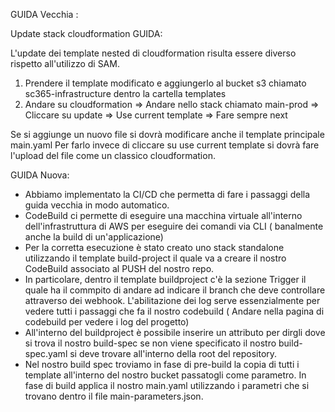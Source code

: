 GUIDA Vecchia :

Update stack cloudformation GUIDA: 

L'update dei template nested di cloudformation risulta essere diverso rispetto all'utilizzo di SAM. 

1) Prendere il template modificato e aggiungerlo al bucket s3 chiamato sc365-infrastructure dentro la cartella templates
2) Andare su cloudformation => Andare nello stack chiamato main-prod => Cliccare su update => Use current template => Fare sempre next 

Se si aggiunge un nuovo file si dovrà modificare anche il template principale main.yaml
Per farlo invece di cliccare su use current template si dovrà fare l'upload del file come un classico cloudformation. 



GUIDA Nuova: 

- Abbiamo implementato la CI/CD che permetta di fare i passaggi della guida vecchia in modo automatico. 
- CodeBuild ci permette di eseguire una macchina virtuale all'interno dell'infrastruttura di AWS per eseguire dei comandi via CLI ( banalmente anche la build di un'applicazione)
- Per la corretta esecuzione è stato creato uno stack standalone utilizzando il template build-project il quale va a creare il nostro CodeBuild associato al PUSH del nostro repo. 
- In particolare, dentro il template buildproject c'è la sezione Trigger il quale ha il commpito di andare ad indicare il branch che deve controllare attraverso dei webhook. L'abilitazione dei log serve essenzialmente per vedere tutti i passaggi che fa il nostro codebuild ( Andare nella pagina di codebuild per vedere i log del progetto)
- All'interno del buildproject è possibile inserire un attributo per dirgli dove si trova il nostro build-spec se non viene specificato il nostro build-spec.yaml si deve trovare all'interno della root del repository. 
- Nel nostro build spec troviamo in fase di pre-build la copia di tutti i template all'interno del nostro bucket passatogli come parametro. In fase di build applica il nostro main.yaml utilizzando i parametri che si trovano dentro il file main-parameters.json. 
